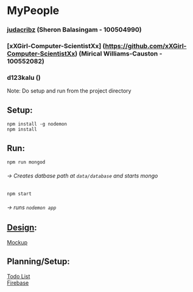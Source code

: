 # MyPeople
### [judacribz](https://github.com/judacribz) (Sheron Balasingam - 100504990)
### [xXGirl-Computer-ScientistXx] (https://github.com/xXGirl-Computer-ScientistXx) (Mirical Williams-Causton - 100552082)
### d123kalu ()

Note: Do setup and run from the project directory  

## Setup:
`npm install -g nodemon`  
`npm install`  

## Run:
`npm run mongod`  
###### -> Creates datbase path at `data/database` and starts mongo  
`npm start`  
###### -> runs `nodemon app`  

## [Design](design/):
[Mockup](design/webProj.pdf)  

## Planning/Setup:
[Todo List](https://docs.google.com/document/d/1hBUobtvOneY0wuV1elGh9nda8DQKe0PNZw3iTpGccCc/edit)  
[Firebase](https://console.firebase.google.com/u/0/project/mypeople-5d5e0/overview)  
